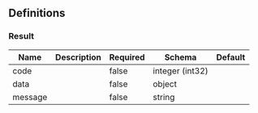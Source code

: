 ## Definitions
### Result
|Name|Description|Required|Schema|Default|
|----|----|----|----|----|
|code||false|integer (int32)||
|data||false|object||
|message||false|string||


